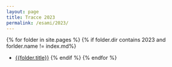 ```yaml
---
layout: page
title: Tracce 2023
permalink: /esami/2023/
---
```


{% for folder in site.pages %}
{% if folder.dir contains 2023 and forlder.name != index.md%}

- [{{folder.title}}]({{site.baseurl}}{{folder.url}})
  {% endif %}
  {% endfor %}
